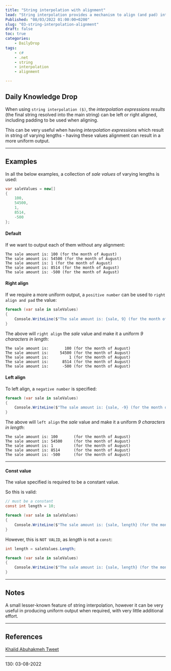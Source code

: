 ```yaml
---
title: "String interpolation with alignment"
lead: "String interpolation provides a mechanism to align (and pad) interpolated values"
Published: "08/03/2022 01:00:00+0200"
slug: "03-string-interpolation-alignment"
draft: false
toc: true
categories:
    - DailyDrop
tags:
    - c#
    - .net
    - string
    - interpolation
    - alignment

---
```


## Daily Knowledge Drop

When using `string interpolation ($)`, the _interpolation expressions results_ (the final string resolved into the main string) can be left or right aligned, including padding to be used when aligning. 

This can be very useful when having _interpolation expressions_ which result in string of varying lengths - having these values alignment can result in a more uniform output.

---

## Examples

In all the below examples, a collection of _sale values_ of varying lengths is used:

``` csharp
var saleValues = new[]
{
    100,
    54500,
    1,
    8514,
    -500
};
```

#### Default 



If we want to output each of them without any alignment:

``` terminal
The sale amount is: 100 (for the month of August)
The sale amount is: 54500 (for the month of August)
The sale amount is: 1 (for the month of August)
The sale amount is: 8514 (for the month of August)
The sale amount is: -500 (for the month of August)
```

#### Right align 

If we require a more uniform output, a `positive number` can be used to `right align and pad` the value:

``` csharp
foreach (var sale in saleValues)
{
    Console.WriteLine($"The sale amount is: {sale, 9} (for the month of August)");
}
```

The above will `right align` the _sale_ value and make it a uniform _9 characters in length_:

``` terminal
The sale amount is:       100 (for the month of August)
The sale amount is:     54500 (for the month of August)
The sale amount is:         1 (for the month of August)
The sale amount is:      8514 (for the month of August)
The sale amount is:      -500 (for the month of August)
```

#### Left align 

To left align, a `negative number` is specified:

``` csharp
foreach (var sale in saleValues)
{
    Console.WriteLine($"The sale amount is: {sale, -9} (for the month of August)");
}
```

The above will `left align` the _sale_ value and make it a uniform _9 characters in length_:

``` terminal
The sale amount is: 100       (for the month of August)
The sale amount is: 54500     (for the month of August)
The sale amount is: 1         (for the month of August)
The sale amount is: 8514      (for the month of August)
The sale amount is: -500      (for the month of August)
```

---

#### Const value 

The value specified is required to be a constant value.

So this is valid:

``` csharp
// must be a constant
const int length = 10;

foreach (var sale in saleValues)
{
    Console.WriteLine($"The sale amount is: {sale, length} (for the month of August)");
}
```

However, this is `NOT VALID`, as _length_ is not a `const`:

``` csharp
int length = saleValues.Length;

foreach (var sale in saleValues)
{
    Console.WriteLine($"The sale amount is: {sale, length} (for the month of August)");
}
```

---

## Notes

A small lesser-known feature of string interpolation, however it can be very useful in producing uniform output when required, with very little additional effort.

---

## References

[Khalid Abuhakmeh Tweet](https://twitter.com/buhakmeh/status/1541467908169035776)   

---

<?# DailyDrop ?>130: 03-08-2022<?#/ DailyDrop ?>
